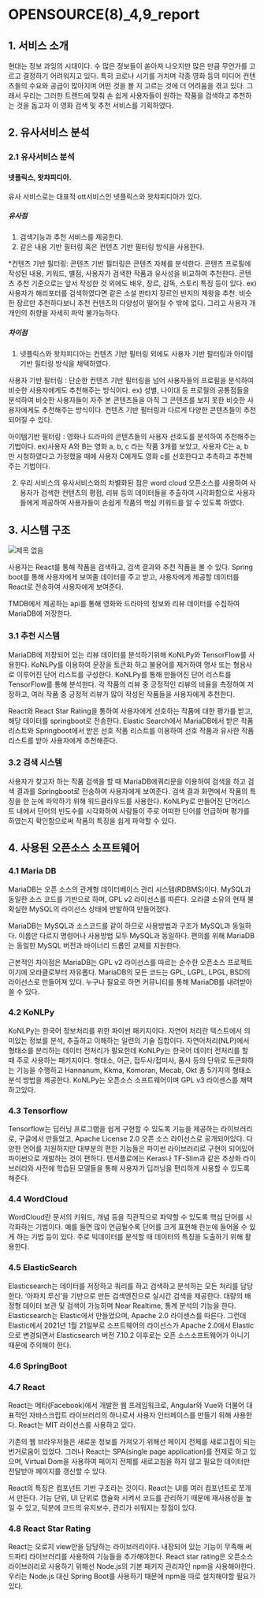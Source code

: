 # OPENSOURCE(8)_4,9_report

## 1. 서비스 소개
현대는 정보 과잉의 시대이다. 수 많은 정보들이 쏟아져 나오지만 많은 만큼 무언가를 고르고 결정하기 어려워지고 있다. 특히 코로나 시기를 거치며 각종 영화 등의 미디어 컨텐츠들의 수요와 공급이 많아지며 어떤 것을 볼 지 고르는 것에 더 어려움을 겪고 있다. 그래서 우리는 그러한 트랜드에 맞춰 손 쉽게 사용자들이 원하는 작품을 검색하고 추천하는 것을 돕고자 이 영화 검색 및 추천 서비스를 기획하였다.




## 2. 유사서비스 분석

### 2.1 유사서비스 분석

####  넷플릭스, 왓챠피디아.

유사 서비스로는 대표적 ott서비스인 넷플릭스와 왓챠피디아가 있다.

##### 유사점

1. 검색기능과 추천 서비스를 제공한다.
2. 같은 내용 기반 필터링 혹은 컨텐츠 기반 필터링 방식을 사용한다.

*컨텐츠 기반 필터링:
콘텐츠 기반 필터링은 콘텐츠 자체를 분석한다. 콘텐츠 프로필에 작성된 내용, 키워드, 별점, 사용자가 검색한 작품과 유사성을 비교하여 추천한다.
콘텐츠 추천 기준으로는 앞서 작성한 것 외에도 배우, 장르, 감독, 스토리 특징 등이 있다.
ex) 사용자가 해리포터를 검색하였다면 같은 소설 판타지 장르인 반지의 제왕을 추천.
비슷한 장르만 추천하다보니 추천 컨텐츠의 다양성이 떨어질 수 밖에 없다. 그리고 사용자 개개인의 취향을 자세히 파악 불가능하다.


##### 차이점
1. 넷플릭스와 왓챠피디아는 컨텐츠 기반 필터링 외에도 사용자 기반 필터링과 아이템 기반 필터링 방식을 채택하였다.

사용자 기반 필터링 : 
단순한 컨텐츠 기반 필터링을 넘어 사용자들의 프로필을 분석하여 비슷한 사용자에게도 추천해주는 방식이다. 
ex) 성별, 나이대 등 프로필의 공통점들을 분석하여 비슷한 사용자들이 자주 본 콘텐츠들을 아직 그 콘텐츠를 보지 못한 비슷한 사용자에게도 추천해주는 방식이다. 컨텐츠 기반 필터링과 다르게
다양한 콘텐츠들이 추천되어질 수 있다.

아이템기반 필터링 :
영화나 드라마의 콘텐츠들의 사용자 선호도를 분석하여 추천해주는 기법이다.
ex)사용자 A와 B는 영화 a, b, c 라는 작품 3개를 보았고, 사용자 C는 a, b 만 시청하였다고 가정했을 때에 사용자 C에게도 영화 c를 선호한다고 추측하고 추천해주는 기법이다.


2. 우리 서비스의 유사서비스와의 차별화된 점은 word cloud 오픈소스를 사용하여 사용자가 검색한 컨텐츠의 평점, 리뷰 등의 데이터들을 추출하여 시각화함으로 사용자들에게 제공하여 사용자들이 손쉽게 작품의 핵심 키워드를 알 수 있도록 하였다.




## 3. 시스템 구조

![제목 없음](https://user-images.githubusercontent.com/69784492/203237033-ef2fe43e-f459-4fb5-9fb4-8a905617d1ec.png)

사용자는 React를 통해 작품을 검색하고, 검색 결과와 추천 작품을 볼 수 있다. Spring boot를 통해 사용자에게 보여줄 데이터를 주고 받고, 사용자에게 제공할 데이터를 React로 전송하여 사용자에게 보여준다.

TMDB에서 제공하는 api를 통해 영화와 드라마의 정보와 리뷰 데이터를 수집하여 MariaDB에 저장한다.

### 3.1 추천 시스템

MariaDB에 저장되어 있는 리뷰 데이터를 분석하기위해 KoNLPy와 TensorFlow를 사용한다. KoNLPy를 이용하여 문장을 토큰화 하고 불용어를 제거하여 명사 또는 형용사로 이루어진 단어 리스트를 구성한다. KoNLPy를 통해 만들어진 단어 리스트를 TensorFlow를 통해 분석한다. 각 작품의 리뷰 중 긍정적인 리뷰의 비율을 측정하여 저장하고, 여러 작품 중 긍정적 리뷰가 많이 작성된 작품들을 사용자에게 추천한다.

React와 React Star Rating을 통하여 사용자에게 선호하는 작품에 대한 평가를 받고, 해당 데이터를 springboot로 전송한다. Elastic Search에서 MariaDB에서 받은 작품 리스트와 Springboot에서 받은 선호 작품 리스트를 이용하여 선호 작품과 유사한 작품 리스트를 받아 사용자에게 추천해준다.

### 3.2 검색 시스템

사용자가 찾고자 하는 작품 검색을 할 때 MariaDB에쿼리문을 이용하여 검색을 하고 검색 결과를 Springboot로 전송하여 사용자에게 보여준다. 검색 결과 화면에서 작품의 특징을 한 눈에 파악하기 위해 워드클라우드를 사용한다. KoNLPy로 만들어진 단어리스트 내에서 단어의 빈도수를 시각화하여 사람들이 주로 어떠한 단어를 언급하며 평가를 하였는지 확인함으로써 작품의 특징을 쉽게 파악할 수 있다. 




## 4. 사용된 오픈소스 소프트웨어

### 4.1 Maria DB
MariaDB는 오픈 소스의 관계형 데이터베이스 관리 시스템(RDBMS)이다. MySQL과 동일한 소스 코드를 기반으로 하며, GPL v2 라이선스를 따른다. 오라클 소유의 현재 불확실한 MySQL의 라이선스 상태에 반발하여 만들어졌다.

MariaDB는 MySQL과 소스코드를 같이 하므로 사용방법과 구조가 MySQL과 동일하다. 이름만 다르지 명령어나 사용방법 모두 MySQL과 동일하다. 편의를 위해 MariaDB는 동일한 MySQL 버전과 바이너리 드롭인 교체를 지원한다.

근본적인 차이점은 MariaDB는 GPL v2 라이선스를 따르는 순수한 오픈소스 프로젝트이기에 오라클로부터 자유롭다. MariaDB의 모든 코드는 GPL, LGPL, LPGL, BSD의 라이선스로 만들어져 있다. 누구나 필요로 하면 커뮤니티를 통해 MariaDB를 내려받아 쓸 수 있다.

### 4.2 KoNLPy

KoNLPy는 한국어 정보처리를 위한 파이썬 패키지이다. 자연어 처리란 텍스트에서 의미있는 정보를 분석, 추출하고 이해하는 일련의 기술 집합이다. 자연어처리(NLP)에서 형태소를 분리하는 데이터 전처리가 필요한데 KoNLPy는 한국어 데이터 전처리를 할 때 주로 사용하는 패키지이다. 형태소, 어근, 접두사/접미사, 품사 등의 단위로 토큰화하는 기능을 수행하고 Hannanum, Kkma, Komoran, Mecab, Okt 총 5가지의 형태소 분석 방법을 제공한다. KoNLPy는 오픈소스 소프트웨어이며 GPL v3 라이센스를 채택하고있다.

### 4.3 Tensorflow

Tensorflow는 딥러닝 프로그램을 쉽게 구현할 수 있도록 기능을 제공하는 라이브러리로, 구글에서 만들었고, Apache License 2.0 오픈 소스 라이선스로 공개되어있다. 다양한 언어를 지원하지만 대부분의 편한 기능들은 파이썬 라이브러리로 구현이 되어있어 파이썬으로 개발하는 것이 편하다. 텐서플로에는 Keras나 TF-Slim과 같은 추상화 라이브러리와 사전에 학습된 모델들을 통해 사용자가 딥러닝을 편리하게 사용할 수 있도록 해준다. 

### 4.4 WordCloud

WordCloud란 문서의 키워드, 개념 등을 직관적으로 파악할 수 있도록 핵심 단어를 시각화하는 기법이다. 예를 들면 많이 언급될수록 단어를 크게 표현해 한눈에 들어올 수 있게 하는 기법 등이 있다. 주로 빅데이터를 분석할 때 데이터의 특징을 도출하기 위해 활용한다.

### 4.5 ElasticSearch
Elasticsearch는 데이터를 저장하고 쿼리를 하고 검색하고 분석하는 모든 처리를 담당한다. ‘아파치 루신’을 기반으로 만든 검색엔진으로 실시간 검색을 제공한다. 대량의 배정형 데이터 보관 및 검색이 가능하며 Near Realtime, 통계 분석의 기능을 한다. Elasticsearch는 Elastic에서 만들었으며, Apache 2.0 라이센스를 따른다. 그런데 Elastic에서 2021년 1월 21일부로 소프트웨어의 라이선스가 Apache 2.0에서 Elastic으로 변경되면서 Elasticsearch 버전 7.10.2 이후로는 오픈 소스소프트웨어가 아니기 때문에 주의해야 한다.


### 4.6 SpringBoot



### 4.7 React
React는 메타(Facebook)에서 개발한 웹 프레임워크로, Angular와 Vue와 더불어 대표적인 자바스크립트 라이브러리의 하나로서 사용자 인터페이스를 만들기 위해 사용한다.  React는 MIT 라이선스를 사용하고 있다.

기존의 웹 브라우저들은 새로운 정보를 가져오기 위해선 페이지 전체를 새로고침이 되는 번거로움이 있었다. 그러나 React는 SPA(single page application)를 전제로 하고 있으며, Virtual Dom을 사용하여 페이지 전체를 새로고침을 하지 않고 필요한 데이터만 전달받아 페이지를 갱신할 수 있다.

React의 특징은 컴포넌트 기반 구조라는 것이다. React는 UI를 여러 컴포넌트로 쪼개서 만든다.  기능 단위, UI 단위로 캡슐화 시켜서 코드를 관리하기 때문에 재사용성을 높일 수 있고, 덕분에 코드의 유지보수, 관리가 쉬워지는 장점이 있다.

### 4.8 React Star Rating

React는 오로지 view만을 담당하는 라이브러리이다. 내장되어 있는 기능이 무족해 써드파티 라이브러리를 사용하여 기능들을 추가해야한다. React star rating은 오픈소스 라이브러리로 사용하기 위해선 Node.js의 기본 패키지 관리자인 npm을 사용해야한다. 우리는 Node.js 대신 Spring Boot를 사용하기 때문에 npm을 따로 설치해야할 필요가 있다.

